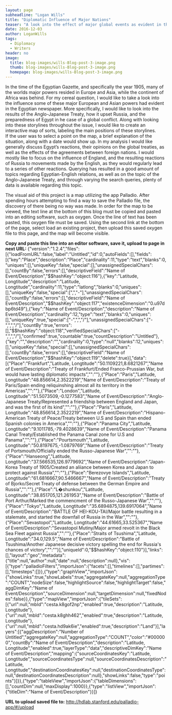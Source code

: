 ```yaml
---
layout: page
subheadline: "Logan Wills"
title: "Diplomatic Influence of Major Nations"
teaser: "A look into the effect of major global events as evident in the Egyptian Gazette's writers"
date: 2016-12-03
author: LoganWills
tags:
  - Diplomacy
  - Writers
header: no
image:
  title: blog-images/wills-Blog-post-3-image.png
  thumb: blog-images/wills-Blog-post-3-image.png
  homepage: blog-images/wills-Blog-post-3-image.png
---
```

In the time of the Egyptian Gazette, and specifically the year 1905, many of the worlds
major powers resided in Europe and Asia, while the continent of Africa was behind.  For my
cereal question, I would like to take a look into the influence some of these major European and
Asian powers had evident in the Egyptian newspaper.  More specifically, I would like to look into
the results of the Anglo-Japanese Treaty, how it upset Russia, and the preparedness of Egypt in
he case of a global conflict.  Along with looking into these storylines throughout the issue, I
would like to create an interactive map of sorts, labeling the main positions of these storylines.  
If the user was to select a point on the map, a brief explanation of the situation, along with a
date would show up.  In my analysis I would like generally discuss Egypt’s reactions, their
opinions on the global treaties, as well as the effects of the agreements between foreign
nations.  I would mostly like to focus on the influence of England, and the resulting reactions of
Russia to movements made by the English, as they would regularly lead to a series of other
reactions.  Querying has resulted in a good amount of topics regarding Egyptian-English
relations, as well as on the topic of the Anglo-Japanese Treaty, and through varying the search
queries, plenty of data is available regarding this topic.    



   The visual aid of this project is a map utilizing the app Palladio.  After spending hours
attempting to find a way to save the Palladio file, the discovery of there being no way was made.
In order for the map to be viewed, the text line at the bottom of this blog must be copied and
pasted into an editing software, such as oxygen.  Once the line of text has been pasted, this
oxygen file must be saved.  Using the second link at the bottom of the page, select load an existing
project, then upload this saved oxygen file to this page, and the map will become visible.  

**Copy and paste this line into an editor software, save it, upload to page in next URL:**
{"version":"1.2.4","files":[{"loadFromURL":false,"label":"Untitled","id":0,"autoFields":[],"fields":[{"key":"Place","description":"Place","cardinality":11,"type":"text","blanks":0,"uniques":[],"uniqueKey":false,"special":[],"unassignedSpecialChars":[],"countBy":false,"errors":[],"descriptiveField":"Name of Event/Description","$$hashKey":"object:116"},{"key":"Latitude, Longtitude","description":"Latitude, Longtitude","cardinality":11,"type":"latlong","blanks":0,"uniques":[],"uniqueKey":false,"special":[",","-"],"unassignedSpecialChars":[],"countBy":false,"errors":[],"descriptiveField":"Name of Event/Description","$$hashKey":"object:117","existenceDimension":"0.u97dbp6td49"},{"key":"Name of Event/Description","description":"Name of Event/Description","cardinality":12,"type":"text","blanks":0,"uniques":[],"uniqueKey":true,"special":["-",",","/"],"unassignedSpecialChars":["-",",","/"],"countBy":true,"errors":[],"$$hashKey":"object:118","verifiedSpecialChars":["-",",","/"],"confirmed":true,"countable":true,"countDescription":"Untitled"},{"key":"","description":"","cardinality":0,"type":"null","blanks":12,"uniques":[],"uniqueKey":false,"special":[],"unassignedSpecialChars":[],"countBy":false,"errors":[],"descriptiveField":"Name of Event/Description","$$hashKey":"object:119","delete":true}],"data":[{"Place":"Frankfurt","Latitude, Longtitude":"50.1109221,8.6821267","Name of Event/Description":"Treaty of Frankfurt/Ended Franco-Prussian War, but would have lasting diplomatic impacts","":""},{"Place":"Paris","Latitude, Longtitude":"48.856614,2.3522219","Name of Event/Description":"Treaty of Paris/Spain ending reliquinshing almost all its territory in the Americas","":""},{"Place":"London","Latitude, Longtitude":"51.5073509,-0.1277583","Name of Event/Description":"Anglo-Japanese Treaty/Represented a friendship between England and Japan, and was the first of its kind","":""},{"Place":"Paris","Latitude, Longtitude":"48.856614,2.3522219","Name of Event/Description":"Hispano-American Treaty of Peace/Treaty between U.S and Spain than ended Spanish colonies in America","":""},{"Place":"Panama City","Latitude, Longtitude":"9.1011785,-79.4028639","Name of Event/Description":"Panama Canal Treaty/Established the Panama Canal zone for U.S and Panama","":""},{"Place":"Pourtsmouth","Latitude, Longtitude":"50.8197675,-1.0879769","Name of Event/Description":"Treaty of Portsmouth/Officially ended the Russo-Japanese War","":""},{"Place":"Hanseong","Latitude, Longtitude":"37.566535,126.9779692","Name of Event/Description":"Japan-Korea Treaty of 1905/Created an aliiance between Korea and Japan to protect against Russia","":""},{"Place":"Berezovye Islands","Latitude, Longtitude":"61.6816667,90.5466667","Name of Event/Description":"Treaty of Bjorko/Secret Treaty of defense between the German Empire and Russia","":""},{"Place":"L�shunkou","Latitude, Longtitude":"38.851705,121.261953","Name of Event/Description":"Battle of Port Arthur/Marked the commencment of the Russo-Japanese War","":""},{"Place":"Tokyo","Latitude, Longtitude":"35.6894875,139.6917064","Name of Event/Description":"BATTLE OF HEI-KOU-TAI/Major battle resulting in a stalemate, and started the downfall of Russia in the War","":""},{"Place":"Sevastopol","Latitude, Longtitude":"44.61665,33.525367","Name of Event/Description":"Sevastopol Mutiny/Major armed revolt in the Black Sea Fleet against Russia","":""},{"Place":"Straits of Tsushima","Latitude, Longtitude":"34.0,129.5","Name of Event/Description":"Battle of Tsushima/Another Japanese decisive victory spelling the end for Russia's chances of victory","":""}],"uniqueId":0,"$$hashKey":"object:110"}],"links":[],"layout":"geo","metadata":{"title":null,"author":null,"date":null,"description":null},"vis":[{"type":"palladioFilters","importJson":{"facets":[],"timelines":[],"partimes":[],"timesteps":[]}},{"type":"graphView","importJson":{"showLinks":true,"showLabels":true,"aggregateKey":null,"aggregationType":"COUNT","nodeSize":false,"highlightSource":false,"highlightTarget":false,"aggDimKey":"Name of Event/Description","sourceDimension":null,"targetDimension":null,"fixedNodes":false}},{"type":"mapView","importJson":{"tileSets":[{"url":null,"mbId":"cesta.k8gof2np","enabled":true,"description":"Latitude, Longtitude"},{"url":null,"mbId":"cesta.k8ghh462","enabled":true,"description":"Latitude, Longtitude"},{"url":null,"mbId":"cesta.hd9ak6ie","enabled":true,"description":"Land"}],"layers":[{"aggDescription":"Number of Untitled","aggregateKey":null,"aggregationType":"COUNT","color":"#000000","countBy":"Name of Event/Description","description":"Latitude, Longtitude","enabled":true,"layerType":"data","descriptiveDimKey":"Name of Event/Description","mapping":{"sourceCoordinatesKey":"Latitude, Longtitude","sourceCoordinatesType":null,"sourceCoordinatesDescription":"Latitude, Longtitude","destinationCoordinatesKey":null,"destinationCoordinatesType":null,"destinationCoordinatesDescription":null},"showLinks":false,"type":"points"}]}},{"type":"tableView","importJson":{"tableDimensions":[],"countDim":null,"maxDisplay":1000}},{"type":"listView","importJson":{"titleDim":"Name of Event/Description"}}]}

**URL to upload saved file to:**
http://hdlab.stanford.edu/palladio-app/#/upload
